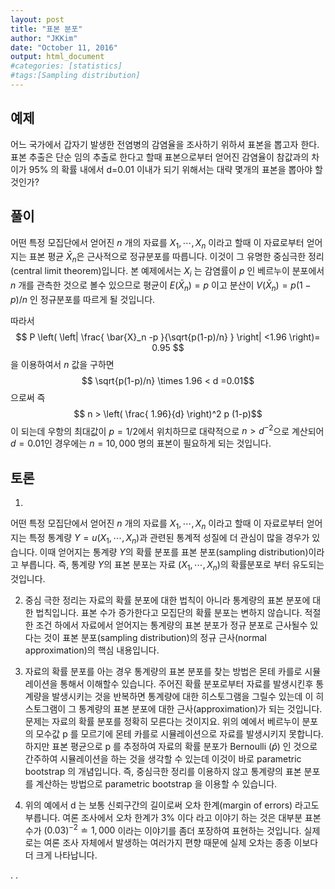 ```yaml
---
layout: post 
title: "표본 분포"
author: "JKKim"
date: "October 11, 2016"
output: html_document
#categories: [statistics]
#tags:[Sampling distribution]
---
```





## 예제 




어느 국가에서 갑자기 발생한 전염병의 감염율을 조사하기 위하셔 표본을 뽑고자 한다. 표본 추출은 단순 임의 추출로 한다고 할때 표본으로부터 얻어진 감염율이 참값과의 차이가 95% 의 확률 내에서 d=0.01 이내가 되기 위해서는 대략 몇개의 표본을 뽑아야 할 것인가?   




## 풀이  





어떤 특정 모집단에서 얻어진 $n$ 개의 자료를 $X_1, \cdots, X_n$ 이라고 할때 이 자료로부터 얻어지는 표본 평균 $\bar{X}_n$은 근사적으로 정규분포를 따릅니다. 이것이 그 유명한 중심극한 정리(central limit theorem)입니다.  본 예제에서는 $X_i$ 는 감염률이 $p$ 인 베르누이 분포에서 $n$ 개를 관측한 것으로 볼수 있으므로 평균이 $E(\bar{X}_n)=p$ 이고 분산이 $V(\bar{X}_n)=p(1-p)/n$ 인 정규분포를 따르게 될 것입니다. 

따라서 
$$ P \left( \left| \frac{ \bar{X}_n -p }{\sqrt{p(1-p)/n} }  \right| <1.96  \right)= 0.95 $$
을 이용하여서 $n$ 값을 구하면 
$$ \sqrt{p(1-p)/n}  \times 1.96 < d =0.01$$ 
으로써 즉
$$ n > \left( \frac{ 1.96}{d} \right)^2 p (1-p)$$
이 되는데 우항의 최대값이 $p=1/2$에서 위치하므로 대략적으로 $n > d^{-2}$으로 계산되어 $d=0.01$인 경우에는 $n=10,000$ 명의 표본이 필요하게 되는 것입니다. 





## 토론 

1. 
어떤 특정 모집단에서 얻어진 $n$ 개의 자료를 $X_1, \cdots, X_n$ 이라고 할때 이 자료로부터 얻어지는 특정 통계량 $Y=u(X_1,  \cdots, X_n)$과 관련된 통계적 성질에 더 관심이 많을 경우가 있습니다. 이때 얻어지는 통계량 $Y$의 확률 분포를 표본 분포(sampling distribution)이라고 부릅니다. 즉, 통계량 $Y$의 표본 분포는 자료 $(X_1, \cdots, X_n)$의 확률분포로 부터 유도되는 것입니다. 

2. 중심 극한 정리는 자료의 확률 분포에 대한 법칙이  아니라 통계량의 표본 분포에 대한 법칙입니다. 표본 수가 증가한다고 모집단의 확률 분포는 변하지 않습니다. 적절한 조건 하에서 자료에서 얻어지는 통계량의 표본 분포가 정규 분포로 근사될수 있다는 것이 표본 분포(sampling distribution)의 정규 근사(normal approximation)의 핵심 내용입니다. 

3. 자료의 확률 분포를 아는 경우 통계량의 표본 분포를 찾는 방법은 몬테 카를로 시뮬레이션을 통해서 이해할수 있습니다. 주어진 확률 분포로부터 자료를 발생시킨후 통계량을 발생시키는 것을 반복하면 통계량에 대한 히스토그램을 그릴수 있는데 이 히스토그램이 그 통계량의  표본 분포에 대한 근사(approximation)가 되는 것입니다. 문제는 자료의 확률 분포를 정확히 모른다는 것이지요. 위의 예에서 베르누이 분포의 모수값 p 를 모르기에 몬테 카를로 시뮬레이션으로 자료를 발생시키지 못합니다. 하지만 표본 평균으로 p 를 추정하여 자료의 확률 분포가 Bernoulli $(\hat{p})$ 인 것으로 간주하여 시뮬레이션을 하는 것을 생각할 수 있는데 이것이 바로 parametric bootstrap 의 개념입니다. 즉, 중심극한 정리를 이용하지 않고 통계량의 표본 분포를 계산하는 방법으로 parametric bootstrap 을 이용할 수 있습니다. 

4. 위의 예에서 d 는 보통 신뢰구간의 길이로써 오차 한계(margin of errors) 라고도 부릅니다. 여론 조사에서 오차 한계가 3% 이다 라고 이야기 하는 것은 대부분 표본수가 $(0.03)^{-2} \doteq 1,000$ 이라는 이야기를 좀더 포장하여 표현하는 것입니다. 실제로는 여론 조사 자체에서 발생하는 여러가지 편향 때문에 실제 오차는 종종 이보다 더 크게 나타납니다. 


.
.










